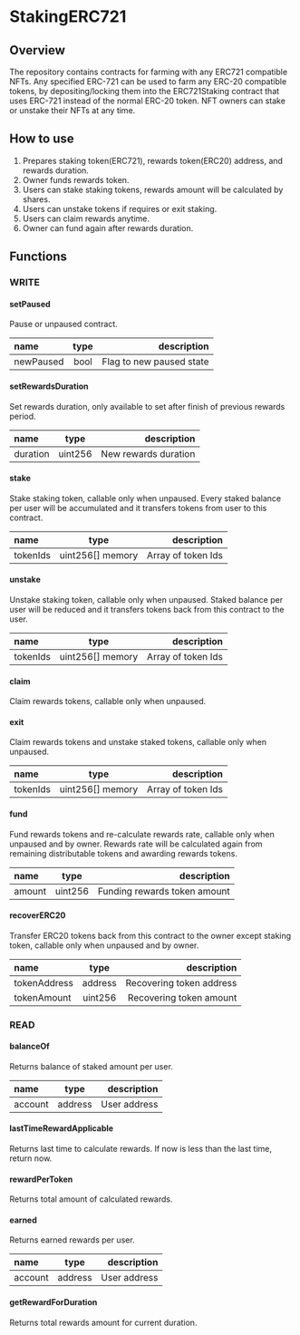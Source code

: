 # StakingERC721

## Overview

The repository contains contracts for farming with any ERC721 compatible NFTs.
Any specified ERC-721 can be used to farm any ERC-20 compatible tokens, by depositing/locking them into the ERC721Staking contract that uses ERC-721 instead of the normal ERC-20 token.
NFT owners can stake or unstake their NFTs at any time.

## How to use

1. Prepares staking token(ERC721), rewards token(ERC20) address, and rewards duration.
2. Owner funds rewards token.
3. Users can stake staking tokens, rewards amount will be calculated by shares.
4. Users can unstake tokens if requires or exit staking.
5. Users can claim rewards anytime.
6. Owner can fund again after rewards duration.

## Functions

### WRITE

#### setPaused

Pause or unpaused contract.

| name      | type |              description |
| :-------- | :--: | -----------------------: |
| newPaused | bool | Flag to new paused state |

#### setRewardsDuration

Set rewards duration, only available to set after finish of previous rewards period.

| name     |  type   |          description |
| :------- | :-----: | -------------------: |
| duration | uint256 | New rewards duration |

#### stake

Stake staking token, callable only when unpaused.
Every staked balance per user will be accumulated and it transfers tokens from user to this contract.

| name     |       type       |        description |
| :------- | :--------------: | -----------------: |
| tokenIds | uint256[] memory | Array of token Ids |

#### unstake

Unstake staking token, callable only when unpaused.
Staked balance per user will be reduced and it transfers tokens back from this contract to the user.

| name     |       type       |        description |
| :------- | :--------------: | -----------------: |
| tokenIds | uint256[] memory | Array of token Ids |

#### claim

Claim rewards tokens, callable only when unpaused.

#### exit

Claim rewards tokens and unstake staked tokens, callable only when unpaused.

| name     |       type       |        description |
| :------- | :--------------: | -----------------: |
| tokenIds | uint256[] memory | Array of token Ids |

#### fund

Fund rewards tokens and re-calculate rewards rate, callable only when unpaused and by owner.
Rewards rate will be calculated again from remaining distributable tokens and awarding rewards tokens.

| name   |  type   |                  description |
| :----- | :-----: | ---------------------------: |
| amount | uint256 | Funding rewards token amount |

#### recoverERC20

Transfer ERC20 tokens back from this contract to the owner except staking token, callable only when unpaused and by owner.

| name         |  type   |              description |
| :----------- | :-----: | -----------------------: |
| tokenAddress | address | Recovering token address |
| tokenAmount  | uint256 |  Recovering token amount |

### READ

#### balanceOf

Returns balance of staked amount per user.

| name    |  type   |  description |
| :------ | :-----: | -----------: |
| account | address | User address |

#### lastTimeRewardApplicable

Returns last time to calculate rewards.
If now is less than the last time, return now.

#### rewardPerToken

Returns total amount of calculated rewards.

#### earned

Returns earned rewards per user.

| name    |  type   |  description |
| :------ | :-----: | -----------: |
| account | address | User address |

#### getRewardForDuration

Returns total rewards amount for current duration.
